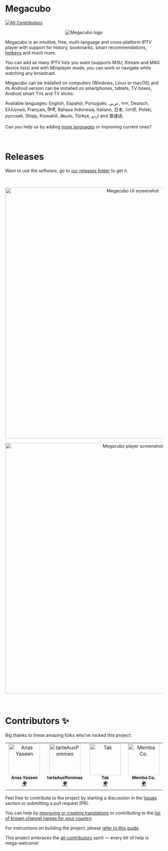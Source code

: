 # Megacubo
<!-- ALL-CONTRIBUTORS-BADGE:START - Do not remove or modify this section -->
[![All Contributors](https://img.shields.io/badge/all_contributors-4-orange.svg?style=flat-square)](#contributors-)
<!-- ALL-CONTRIBUTORS-BADGE:END -->
<p align="center">
  <img src="https://static.megacubo.tv/wp-content/uploads/2022/03/cropped-default_icon-192x192.png" alt="Megacubo logo" title="Megacubo logo" />
</p>

Megacubo is an intuitive, free, multi-language and cross-platform IPTV player with support for history, bookmarks, smart recommendations, [hotkeys](https://github.com/EdenwareApps/Megacubo/blob/master/HOTKEYS.md) and much more.

You can add as many IPTV lists you want (supports M3U, Xtream and MAG device lists) and with Miniplayer mode, you can work or navigate while watching any broadcast.

Megacubo can be installed on computers (Windows, Linux or macOS) and its Android version can be installed on smartphones, tablets, TV boxes, Android smart TVs and TV sticks.

Available languages: English, Español, Português, عربي, বাংলা, Deutsch, Ελληνικά, Français, हिन्दी, Bahasa Indonesia, Italiano, 日本, ਪੰਜਾਬੀ, Polski, русский, Shqip, Kiswahili, తెలుగు, Türkçe, اردو and 普通话.

Can you help us by adding [more languages](https://github.com/EdenwareApps/Megacubo/tree/master/www/nodejs-project/lang) or improving current ones?

<br/>

# Releases
Want to use the software, go to [our releases folder](https://github.com/EdenwareApps/Megacubo/releases) to get it.

<br/>

<p align="center">
  <img width="800" src="https://static.megacubo.tv/files/print-megacubo-en-1.jpg" alt="Megacubo UI screenshot" title="Megacubo UI screenshot" />
</p>

<p align="center">
  <img  width="800" src="https://static.megacubo.tv/files/print-megacubo-en-2.jpg" alt="Megacubo player screenshot" title="Megacubo player screenshot" />
</p>

<br/>

# Contributors ✨

Big thanks to these amazing folks who’ve rocked this project:

<!-- ALL-CONTRIBUTORS-LIST:START - Do not remove or modify this section -->
<!-- prettier-ignore-start -->
<!-- markdownlint-disable -->
<table>
  <tbody>
    <tr>
      <td align="center" valign="top" width="16.66%"><a href="https://anasyaseen.com/"><img src="https://avatars.githubusercontent.com/u/72883250?v=4?s=100" width="100px;" alt="Anas Yaseen"/><br /><sub><b>Anas Yaseen</b></sub></a><br /><a href="#translation-anasomar1" title="Translation">🌍</a></td>
      <td align="center" valign="top" width="16.66%"><a href="https://github.com/tarteAuxPommes"><img src="https://avatars.githubusercontent.com/u/2378786?v=4?s=100" width="100px;" alt="tarteAuxPommes"/><br /><sub><b>tarteAuxPommes</b></sub></a><br /><a href="#translation-tarteAuxPommes" title="Translation">🌍</a></td>
      <td align="center" valign="top" width="16.66%"><a href="https://github.com/taksssss"><img src="https://avatars.githubusercontent.com/u/26397391?v=4?s=100" width="100px;" alt="Tak"/><br /><sub><b>Tak</b></sub></a><br /><a href="#translation-taksssss" title="Translation">🌍</a></td>
      <td align="center" valign="top" width="16.66%"><a href="http://membaco.com/"><img src="https://avatars.githubusercontent.com/u/661617?v=4?s=100" width="100px;" alt="Memba Co."/><br /><sub><b>Memba Co.</b></sub></a><br /><a href="#translation-MembaCo" title="Translation">🌍</a></td>
    </tr>
  </tbody>
</table>

<!-- markdownlint-restore -->
<!-- prettier-ignore-end -->

<!-- ALL-CONTRIBUTORS-LIST:END -->

Feel free to contribute to the project by starting a discussion in the [Issues](https://github.com/EdenwareApps/Megacubo/issues) section or submitting a pull request (PR).

You can help by [improving or creating translations](https://github.com/EdenwareApps/Megacubo/tree/master/www/nodejs-project/lang) or contributing to the [list of known channel names for your country](https://github.com/EdenwareApps/world-tv-channels).

For instructions on building the project, please [refer to this guide](https://github.com/EdenwareApps/Megacubo/blob/master/DEVELOPING.md).

This project embraces the [all-contributors](https://github.com/all-contributors/all-contributors) spirit —  every bit of help is mega-welcome!
